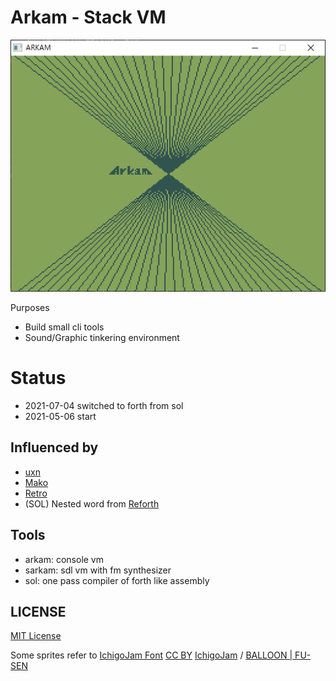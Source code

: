 # Arkam - Stack VM

![Arkam](misc/logo.png)

Purposes

- Build small cli tools
- Sound/Graphic tinkering environment



# Status

- 2021-07-04 switched to forth from sol
- 2021-05-06 start



## Influenced by

- [uxn](https://wiki.xxiivv.com/site/uxn.html)
- [Mako](https://github.com/JohnEarnest/Mako)
- [Retro](http://www.retroforth.org/)
- (SOL) Nested word from [Reforth](https://github.com/seanpringle/reforth)



## Tools

- arkam: console vm
- sarkam: sdl vm with fm synthesizer
- sol: one pass compiler of forth like assembly



## LICENSE


[MIT License](LICENSE.txt)


Some sprites refer to [IchigoJam Font](https://15jamrecipe.jimdofree.com/%E3%83%84%E3%83%BC%E3%83%AB/%E3%83%95%E3%82%A9%E3%83%B3%E3%83%88-truetype/)
[CC BY](http://creativecommons.org/licenses/by/4.0/) [IchigoJam](https://ichigojam.net/) / [BALLOON | FU-SEN](https://15jamrecipe.jimdofree.com/)